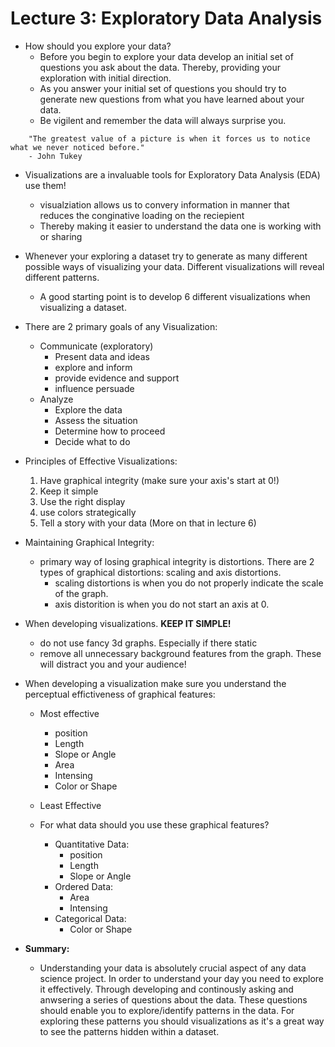 # Lecture 3: Exploratory Data Analysis

- How should you explore your data?
    - Before you begin to explore your data develop an initial set of questions you ask about the data. Thereby, providing your exploration with initial direction. 
    - As you answer your initial set of questions you should try to generate new questions from what you have learned about your data.
    - Be vigilent and remember the data will always surprise you.

```
    "The greatest value of a picture is when it forces us to notice what we never noticed before."
    - John Tukey
```

- Visualizations are a invaluable tools for Exploratory Data Analysis (EDA) use them!  
    - visualziation allows us to convery information in manner that reduces the conginative loading on the reciepient
    - Thereby making it easier to understand the data one is working with or sharing

- Whenever your exploring a dataset try to generate as many different possible ways of visualizing your data. Different visualizations will reveal different patterns. 
    - A good starting point is to develop 6 different visualizations when visualizing a dataset.

- There are 2 primary goals of any Visualization:
    - Communicate (exploratory)
        - Present data and ideas
        - explore and inform
        - provide evidence and support
        - influence persuade
    - Analyze
        - Explore the data
        - Assess the situation
        - Determine how to proceed
        - Decide what to do

- Principles of Effective Visualizations:
    1. Have graphical integrity (make sure your axis's start at 0!)
    2. Keep it simple
    3. Use the right display
    4. use colors strategically
    5. Tell a story with your data (More on that in lecture 6)

- Maintaining Graphical Integrity:
    - primary way of losing graphical integrity is distortions. There are 2 types of graphical distortions: scaling and axis distortions.
        - scaling distortions is when you do not properly indicate the scale of the graph.
        - axis distorition is when you do not start an axis at 0.

- When developing visualizations. **KEEP IT SIMPLE!**
    - do not use fancy 3d graphs. Especially if there static
    - remove all unnecessary background features from the graph. These will distract you and your audience!

- When developing a visualization make sure you understand the perceptual effictiveness of graphical features:
    - Most effective
        - position
        - Length
        - Slope or Angle
        - Area
        - Intensing
        - Color or Shape
    - Least Effective

    - For what data should you use these graphical features?
        - Quantitative Data:
            - position
            - Length
            - Slope or Angle
        - Ordered Data:
            - Area
            - Intensing
        - Categorical Data:
            - Color or Shape



- **Summary:**
    - Understanding your data is absolutely crucial aspect of any data science project. In order to understand your day you need to explore it effectively. Through developing and continously asking and anwsering a series of questions about the data. These questions should enable you to explore/identify patterns in the data. For exploring these patterns you should visualizations as it's a great way to see the patterns hidden within a dataset.